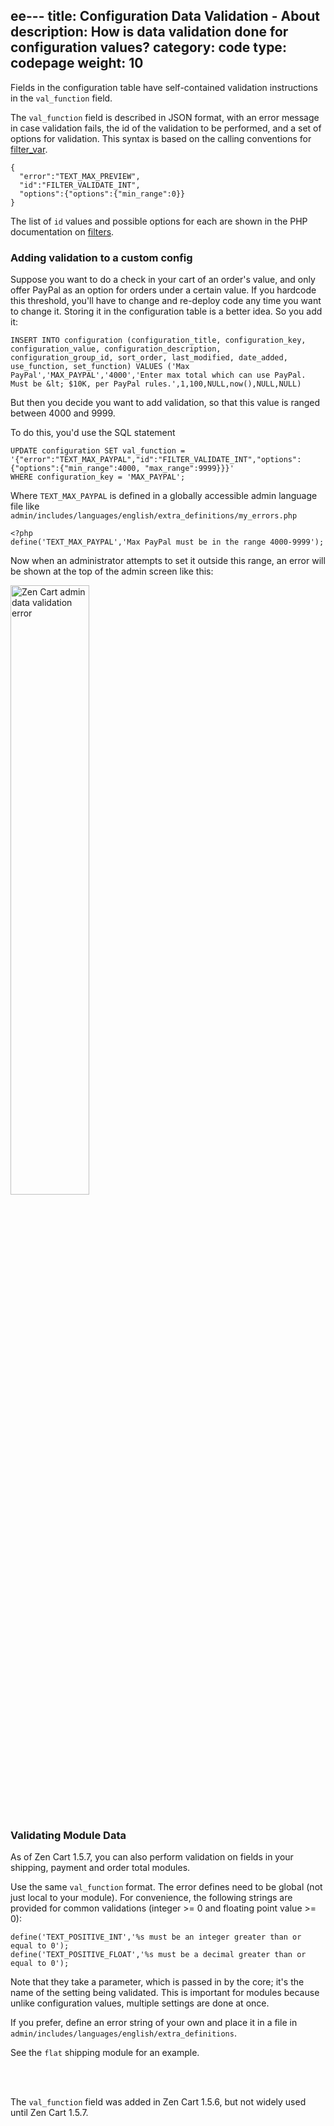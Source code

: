 ee---
title: Configuration Data Validation - About
description: How is data validation done for configuration values? 
category: code
type: codepage
weight: 10
---

Fields in the configuration table have self-contained validation instructions in the `val_function` field.

The `val_function` field is described in JSON format, with an error message in case validation fails, the id of the validation to be performed, and a set of options for validation.  This syntax is based on the calling conventions for [filter_var](https://www.php.net/manual/en/function.filter-var.php). 

```
{
  "error":"TEXT_MAX_PREVIEW",
  "id":"FILTER_VALIDATE_INT",
  "options":{"options":{"min_range":0}}
}
```

The list of `id` values and possible options for each are shown in the PHP documentation on [filters](https://www.php.net/manual/en/filter.filters.validate.php). 

### Adding validation to a custom config

Suppose you want to do a check in your cart of an order's value, and only offer PayPal as an option for orders under a certain value.  If you hardcode this threshold, you'll have to change and re-deploy code any time you want to change it.  Storing it in the configuration table is a better idea.  So you add it: 

```
INSERT INTO configuration (configuration_title, configuration_key, configuration_value, configuration_description, configuration_group_id, sort_order, last_modified, date_added, use_function, set_function) VALUES ('Max PayPal','MAX_PAYPAL','4000','Enter max total which can use PayPal.  Must be &lt; $10K, per PayPal rules.',1,100,NULL,now(),NULL,NULL)
```
But then you decide you want to add validation, so that this value is ranged between 4000 and 9999. 

To do this, you'd use the SQL statement 

```
UPDATE configuration SET val_function = 
'{"error":"TEXT_MAX_PAYPAL","id":"FILTER_VALIDATE_INT","options":{"options":{"min_range":4000, "max_range":9999}}}'
WHERE configuration_key = 'MAX_PAYPAL'; 
```

Where `TEXT_MAX_PAYPAL` is defined in a globally accessible admin language file like `admin/includes/languages/english/extra_definitions/my_errors.php` 

```
<?php
define('TEXT_MAX_PAYPAL','Max PayPal must be in the range 4000-9999'); 
```

Now when an administrator attempts to set it outside this range, an error will be shown at the top of the admin screen like this: 

<img src="/images/validation_error.png" alt="Zen Cart admin data validation error" width="50%" />
<br><br>

### Validating Module Data
As of Zen Cart 1.5.7, you can also perform validation on fields in your shipping, payment and order total modules.  

Use the same `val_function` format.  The error defines need to be global (not just local to your module).  For convenience, the following strings are provided for common validations (integer >= 0 and floating point value >= 0): 

```
define('TEXT_POSITIVE_INT','%s must be an integer greater than or equal to 0');
define('TEXT_POSITIVE_FLOAT','%s must be a decimal greater than or equal to 0'); 
```

Note that they take a parameter, which is passed in by the core; it's the name of the setting being validated.  This is important for modules because unlike configuration values, multiple settings are done at once. 

If you prefer, define an error string of your own and place it in a file in `admin/includes/languages/english/extra_definitions`.

See the `flat` shipping module for an example. 

<br><br>

The `val_function` field was added in Zen Cart 1.5.6, but not widely used until Zen Cart 1.5.7. 
